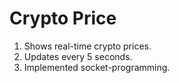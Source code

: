 # Crypto Price
1. Shows real-time crypto prices.
2. Updates every 5 seconds.
3. Implemented socket-programming.
